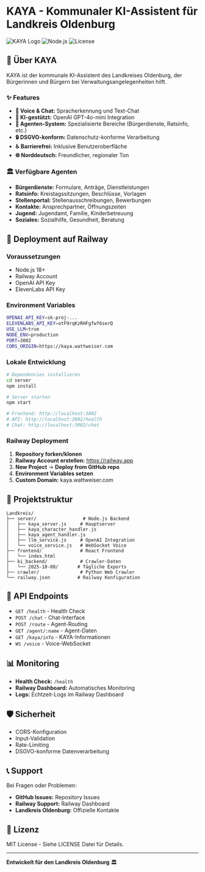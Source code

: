 # KAYA - Kommunaler KI-Assistent für Landkreis Oldenburg

![KAYA Logo](https://img.shields.io/badge/KAYA-KI%20Assistent-blue)
![Node.js](https://img.shields.io/badge/Node.js-18+-green)
![License](https://img.shields.io/badge/License-MIT-yellow)

## 🤖 Über KAYA

KAYA ist der kommunale KI-Assistent des Landkreises Oldenburg, der Bürgerinnen und Bürgern bei Verwaltungsangelegenheiten hilft.

### ✨ Features

- **🎤 Voice & Chat:** Spracherkennung und Text-Chat
- **🧠 KI-gestützt:** OpenAI GPT-4o-mini Integration
- **🎯 Agenten-System:** Spezialisierte Bereiche (Bürgerdienste, Ratsinfo, etc.)
- **🔒 DSGVO-konform:** Datenschutz-konforme Verarbeitung
- **♿ Barrierefrei:** Inklusive Benutzeroberfläche
- **🌐 Norddeutsch:** Freundlicher, regionaler Ton

### 🏛️ Verfügbare Agenten

- **Bürgerdienste:** Formulare, Anträge, Dienstleistungen
- **Ratsinfo:** Kreistagssitzungen, Beschlüsse, Vorlagen
- **Stellenportal:** Stellenausschreibungen, Bewerbungen
- **Kontakte:** Ansprechpartner, Öffnungszeiten
- **Jugend:** Jugendamt, Familie, Kinderbetreuung
- **Soziales:** Sozialhilfe, Gesundheit, Beratung

## 🚀 Deployment auf Railway

### Voraussetzungen

- Node.js 18+
- Railway Account
- OpenAI API Key
- ElevenLabs API Key

### Environment Variables

```bash
OPENAI_API_KEY=sk-proj-...
ELEVENLABS_API_KEY=otF9rqKzRHFgfwf6serQ
USE_LLM=true
NODE_ENV=production
PORT=3002
CORS_ORIGIN=https://kaya.wattweiser.com
```

### Lokale Entwicklung

```bash
# Dependencies installieren
cd server
npm install

# Server starten
npm start

# Frontend: http://localhost:3002
# API: http://localhost:3002/health
# Chat: http://localhost:3002/chat
```

### Railway Deployment

1. **Repository forken/klonen**
2. **Railway Account erstellen:** https://railway.app
3. **New Project** → **Deploy from GitHub repo**
4. **Environment Variables setzen**
5. **Custom Domain:** kaya.wattweiser.com

## 📁 Projektstruktur

```
Landkreis/
├── server/                 # Node.js Backend
│   ├── kaya_server.js     # Hauptserver
│   ├── kaya_character_handler.js
│   ├── kaya_agent_handler.js
│   ├── llm_service.js     # OpenAI Integration
│   └── voice_service.js   # WebSocket Voice
├── frontend/              # React Frontend
│   └── index.html
├── ki_backend/            # Crawler-Daten
│   └── 2025-10-08/       # Tägliche Exports
├── crawler/               # Python Web Crawler
└── railway.json          # Railway Konfiguration
```

## 🔧 API Endpoints

- `GET /health` - Health Check
- `POST /chat` - Chat-Interface
- `POST /route` - Agent-Routing
- `GET /agent/:name` - Agent-Daten
- `GET /kaya/info` - KAYA-Informationen
- `WS /voice` - Voice-WebSocket

## 📊 Monitoring

- **Health Check:** `/health`
- **Railway Dashboard:** Automatisches Monitoring
- **Logs:** Echtzeit-Logs im Railway Dashboard

## 🛡️ Sicherheit

- CORS-Konfiguration
- Input-Validation
- Rate-Limiting
- DSGVO-konforme Datenverarbeitung

## 📞 Support

Bei Fragen oder Problemen:
- **GitHub Issues:** Repository Issues
- **Railway Support:** Railway Dashboard
- **Landkreis Oldenburg:** Offizielle Kontakte

## 📄 Lizenz

MIT License - Siehe LICENSE Datei für Details.

---

**Entwickelt für den Landkreis Oldenburg** 🏛️





